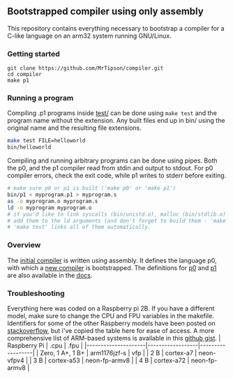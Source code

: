 ## Bootstrapped compiler using only assembly
This repository contains everything necessary to bootstrap a compiler for a C-like language on an arm32 system running GNU/Linux.

### Getting started
```
git clone https://github.com/MrTipson/compiler.git
cd compiler
make p1
```

### Running a program
Compiling .p1 programs inside [test/](https://github.com/MrTipson/compiler/tree/master/test) can be done using `make test` and the program name without the extension. Any built files end up in bin/ using the original name and the resulting file extensions.
```sh
make test FILE=helloworld
bin/helloworld
```
Compiling and running arbitrary programs can be done using pipes. Both the p0, and the p1 compiler read from stdin and output to stdout. For p0 compiler errors, check the exit code, while p1 writes to stderr before exiting.
```sh
# make sure p0 or p1 is built ('make p0' or 'make p1')
bin/p1 < myprogram.p1 > myprogram.s
as -o myprogram.o myprogram.s
ld -o myprogram myprogram.o
# if you'd like to link syscalls (bin/unistd.o), malloc (bin/stdlib.o) or stdio (bin/stdio.o),
# add them to the ld arguments (and don't forget to build them - 'make stdlib stdio unistd').
# 'make test' links all of them automatically.
```

### Overview
The [initial compiler](src/prev.s) is written using assembly. It defines the language p0, with which a [new compiler](src/prev.p0) is bootstrapped. The definitions for [p0](docs/helper.md) and [p1](docs/target.md) are also available in the [docs](docs/).

### Troubleshooting
Everything here was coded on a Raspberry pi 2B. If you have a different model, make sure to change the CPU and FPU variables in the makefile. Identifiers for some of the other Raspberry models have been posted on [stackoverflow](https://stackoverflow.com/a/64689072), but i've copied the table here for ease of access. A more comprehensive list of ARM-based systems is available in this [github gist](https://gist.github.com/fm4dd/c663217935dc17f0fc73c9c81b0aa845).
| Raspberry Pi        | .cpu             | .fpu             |
|---------------------|------------------|------------------|
| Zero, 1 A+, 1 B+    | arm1176jzf-s     | vfp              |
| 2 B                 | cortex-a7        | neon-vfpv4       |
| 3 B                 | cortex-a53       | neon-fp-armv8    |
| 4 B                 | cortex-a72       | neon-fp-armv8    |
